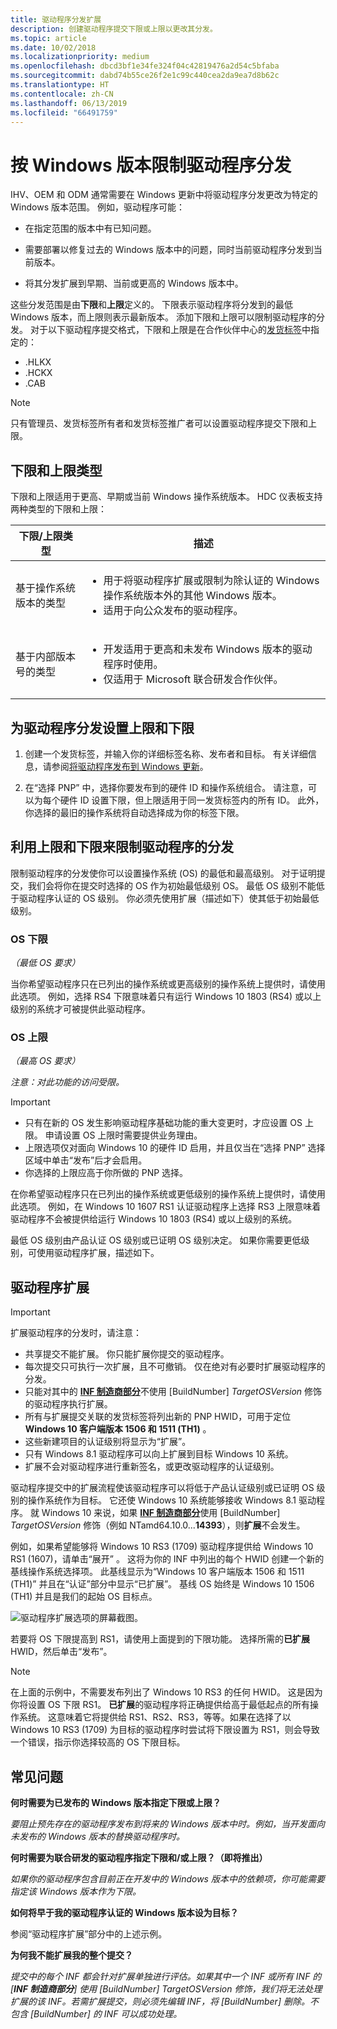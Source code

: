 ```yaml
---
title: 驱动程序分发扩展
description: 创建驱动程序提交下限或上限以更改其分发。
ms.topic: article
ms.date: 10/02/2018
ms.localizationpriority: medium
ms.openlocfilehash: dbcd3bf1e34fe324f04c42819476a2d54c5bfaba
ms.sourcegitcommit: dabd74b55ce26f2e1c99c440cea2da9ea7d8b62c
ms.translationtype: HT
ms.contentlocale: zh-CN
ms.lasthandoff: 06/13/2019
ms.locfileid: "66491759"
---
```

# <a name="limiting-driver-distribution-by-windows-versions"></a>按 Windows 版本限制驱动程序分发

IHV、OEM 和 ODM 通常需要在 Windows 更新中将驱动程序分发更改为特定的 Windows 版本范围。 例如，驱动程序可能：

* 在指定范围的版本中有已知问题。

* 需要部署以修复过去的 Windows 版本中的问题，同时当前驱动程序分发到当前版本。

* 将其分发扩展到早期、当前或更高的 Windows 版本中。

这些分发范围是由**下限**和**上限**定义的。 下限表示驱动程序将分发到的最低 Windows 版本，而上限则表示最新版本。 添加下限和上限可以限制驱动程序的分发。 对于以下驱动程序提交格式，下限和上限是在合作伙伴中心的[发货标签](https://docs.microsoft.com/windows-hardware/drivers/dashboard/manage-driver-distribution-by-submission)中指定的：

* .HLKX
* .HCKX
* .CAB

> [!NOTE]
> 只有管理员、发货标签所有者和发货标签推广者可以设置驱动程序提交下限和上限。

## <a name="floor-and-ceiling-types"></a>下限和上限类型

下限和上限适用于更高、早期或当前 Windows 操作系统版本。
HDC 仪表板支持两种类型的下限和上限：

| 下限/上限类型 | 描述 |
| -- | -- |
| 基于操作系统版本的类型 | <ul><li>用于将驱动程序扩展或限制为除认证的 Windows 操作系统版本外的其他 Windows 版本。</li><li>适用于向公众发布的驱动程序。</li></ul> |
| 基于内部版本号的类型 | <ul><li>开发适用于更高和未发布 Windows 版本的驱动程序时使用。 </li><li>仅适用于 Microsoft 联合研发合作伙伴。</li></ul> |

## <a name="setting-floors-and-ceilings-for-your-driver-distribution"></a>为驱动程序分发设置上限和下限

1. 创建一个发货标签，并输入你的详细标签名称、发布者和目标。 有关详细信息，请参阅[将驱动程序发布到 Windows 更新](https://docs.microsoft.com/windows-hardware/drivers/dashboard/publish-a-driver-to-windows-update)。

2. 在“选择 PNP”  中，选择你要发布到的硬件 ID 和操作系统组合。 请注意，可以为每个硬件 ID 设置下限，但上限适用于同一发货标签内的所有 ID。 此外，你选择的最旧的操作系统将自动选择成为你的标签下限。 

## <a name="restricting-driver-distribution-using-floors-and-ceilings"></a>利用上限和下限来限制驱动程序的分发

限制驱动程序的分发使你可以设置操作系统 (OS) 的最低和最高级别。 对于证明提交，我们会将你在提交时选择的 OS 作为初始最低级别 OS。 最低 OS 级别不能低于驱动程序认证的 OS 级别。 你必须先使用扩展（描述如下）使其低于初始最低级别。

### <a name="os-flooring"></a>OS 下限
*（最低 OS 要求）*

当你希望驱动程序只在已列出的操作系统或更高级别的操作系统上提供时，请使用此选项。 例如，选择 RS4 下限意味着只有运行 Windows 10 1803 (RS4) 或以上级别的系统才可被提供此驱动程序。

### <a name="os-ceiling"></a>OS 上限  
*（最高 OS 要求）*

*注意：对此功能的访问受限。*

> [!IMPORTANT]
> * 只有在新的 OS 发生影响驱动程序基础功能的重大变更时，才应设置 OS 上限。 申请设置 OS 上限时需要提供业务理由。
> * 上限选项仅对面向 Windows 10 的硬件 ID 启用，并且仅当在“选择 PNP”  选择区域中单击“发布”后才会启用。
> * 你选择的上限应高于你所做的 PNP 选择。

在你希望驱动程序只在已列出的操作系统或更低级别的操作系统上提供时，请使用此选项。 例如，在 Windows 10 1607 RS1 认证驱动程序上选择 RS3 上限意味着驱动程序不会被提供给运行 Windows 10 1803 (RS4) 或以上级别的系统。

最低 OS 级别由产品认证 OS 级别或已证明 OS 级别决定。  如果你需要更低级别，可使用驱动程序扩展，描述如下。

## <a name="driver-expansion"></a>驱动程序扩展

> [!IMPORTANT]
> 扩展驱动程序的分发时，请注意：
> * 共享提交不能扩展。 你只能扩展你提交的驱动程序。
> * 每次提交只可执行一次扩展，且不可撤销。 仅在绝对有必要时扩展驱动程序的分发。
> * 只能对其中的 [**INF 制造商部分**](../install/inf-manufacturer-section.md)不使用 [BuildNumber] *TargetOSVersion* 修饰的驱动程序执行扩展。
> * 所有与扩展提交关联的发货标签将列出新的 PNP HWID，可用于定位 **Windows 10 客户端版本 1506 和 1511 (TH1)** 。 
> * 这些新建项目的认证级别将显示为“扩展”。
> * 只有 Windows 8.1 驱动程序可以向上扩展到目标 Windows 10 系统。  
> * 扩展不会对驱动程序进行重新签名，或更改驱动程序的认证级别。

驱动程序提交中的扩展流程使该驱动程序可以将低于产品认证级别或已证明 OS 级别的操作系统作为目标。 它还使 Windows 10 系统能够接收 Windows 8.1 驱动程序。  就 Windows 10 来说，如果 [**INF 制造商部分**](../install/inf-manufacturer-section.md)使用 [BuildNumber] *TargetOSVersion* 修饰（例如 NTamd64.10.0...**14393**），则**扩展**不会发生。

例如，如果希望能够将 Windows 10 RS3 (1709) 驱动程序提供给 Windows 10 RS1 (1607)，请单击“展开”  。 这将为你的 INF 中列出的每个 HWID 创建一个新的基线操作系统选择项。  此基线显示为“Windows 10 客户端版本 1506 和 1511 (TH1)”  并且在“认证”部分中显示“已扩展”。   基线 OS 始终是 Windows 10 1506 (TH1) 并且是我们的起始 OS 目标点。

![驱动程序扩展选项的屏幕截图。](images/new-pnp-nodes.png)

若要将 OS 下限提高到 RS1，请使用上面提到的下限功能。  选择所需的**已扩展** HWID，然后单击“发布”。  

> [!NOTE]
> 在上面的示例中，不需要发布列出了 Windows 10 RS3 的任何 HWID。  这是因为你将设置 OS 下限 RS1。  **已扩展**的驱动程序将正确提供给高于最低起点的所有操作系统。  这意味着它将提供给 RS1、RS2、RS3，等等。如果在选择了以 Windows 10 RS3 (1709) 为目标的驱动程序时尝试将下限设置为 RS1，则会导致一个错误，指示你选择较高的 OS 下限目标。 

## <a name="faq"></a>常见问题

**何时需要为已发布的 Windows 版本指定下限或上限？**

*要阻止预先存在的驱动程序发布到将来的 Windows 版本中时。例如，当开发面向未发布的 Windows 版本的替换驱动程序时。*

**何时需要为联合研发的驱动程序指定下限和/或上限？（即将推出）**

*如果你的驱动程序包含目前正在开发中的 Windows 版本中的依赖项，你可能需要指定该 Windows 版本作为下限。*

**如何将早于我的驱动程序认证的 Windows 版本设为目标？**

 参阅“驱动程序扩展”部分中的上述示例。

**为何我不能扩展我的整个提交？**

*提交中的每个 INF 都会针对扩展单独进行评估。如果其中一个 INF 或所有 INF 的 [**INF 制造商部分**] 使用 [BuildNumber] TargetOSVersion 修饰，我们将无法处理扩展的该 INF。若需扩展提交，则必须先编辑 INF，将 [BuildNumber] 删除。不包含 [BuildNumber] 的 INF 可以成功处理。*
